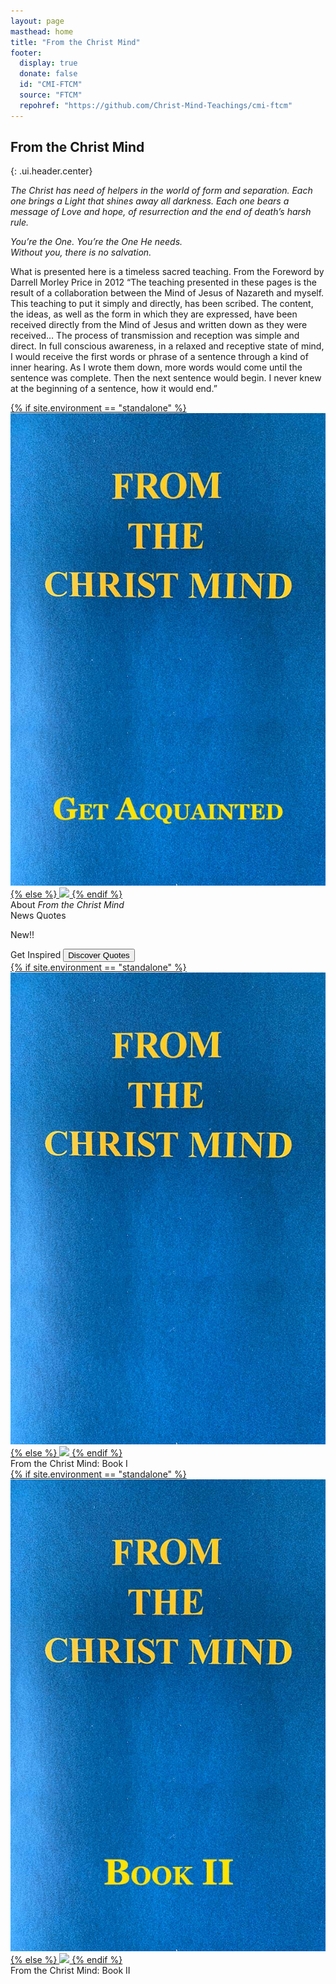 ```yaml
---
layout: page
masthead: home
title: "From the Christ Mind"
footer:
  display: true
  donate: false
  id: "CMI-FTCM"
  source: "FTCM"
  repohref: "https://github.com/Christ-Mind-Teachings/cmi-ftcm"
---
```


##  From the Christ Mind
{: .ui.header.center}

<div class="page-introduction" markdown="1">

*The Christ has need of helpers in the world of form and separation. Each one
brings a Light that shines away all darkness. Each one bears a message of Love
and hope, of resurrection and the end of death’s harsh rule.*

<p class="center"><em>You’re the One. You’re the One He needs. <br>
Without you, there is no salvation.</em></p>

What is presented here is a timeless sacred teaching. From the Foreword by
Darrell Morley Price in 2012 “The teaching presented in these pages is the
result of a collaboration between the Mind of Jesus of Nazareth and myself.
This teaching to put it simply and directly, has been scribed. The content, the
ideas, as well as the form in which they are expressed, have been received
directly from the Mind of Jesus and written down as they were received&hellip;
The process of transmission and reception was simple and direct. In full
conscious awareness, in a relaxed and receptive state of mind, I would receive
the first words or phrase of a sentence through a kind of inner hearing. As I
wrote them down, more words would come until the sentence was complete. Then
the next sentence would begin. I never knew at the beginning of a sentence, how
it would end.”

</div>

<div id="page-contents">
  <div class="ui equal width grid source-acq-section">
    <div class="five wide column">
      <div class="ui card">
        <a id="book-acq" href="#" data-book="acq" animate class="toc-modal-open image">
          {% if site.environment == "standalone" %}
            <img src="/public/img/ftcm/acq-big2.jpg">
          {% else %}
            <img src="/t/ftcm/public/img/ftcm/acq-big2.jpg">
          {% endif %}
        </a>
        <div class="content">
          <div class="description">
            About <em>From the Christ Mind</em>
          </div>
        </div>
      </div>
    </div>
    <div class="column source-features">
      <div class="ui top attached tabular menu">
        <a class="active item" data-tab="first">News</a>
        <a class="item" data-tab="second">Quotes</a>
      </div>
      <div id="news-tab-content" class="ui bottom attached active tab segment" data-tab="first">
        <div class="box">
          <p>
            New!!
          </p>
        </div>
      </div>
      <div id="quote-tab-content" class="ui bottom attached tab segment" data-tab="second">
        <div class="ui form">
          <div class="fields">
            <div class="field">
              <label>Get Inspired</label>
              <button id="show-quote-button" class="ui primary button">
                <i class="quote left icon"></i>
                Discover Quotes
              </button> 
            </div>
            <div id="user-quote-select" class="field"></div>
          </div>
        </div>
      </div>
    </div>
  </div>
  <div class="ui three cards">
    <div class="card">
      <a id="book-one" href="#" data-book="book1" class="toc-modal-open image">
        {% if site.environment == "standalone" %}
          <img src="/public/img/ftcm/book1-big2.jpg">
        {% else %}
          <img src="/t/ftcm/public/img/ftcm/book1-big2.jpg">
        {% endif %}
      </a>
      <div class="content">
        <div class="description">
          From the Christ Mind: Book I
        </div>
      </div>
    </div>
    <div class="card">
      <a id="book-two" href="#" data-book="book2" class="toc-modal-open image">
        {% if site.environment == "standalone" %}
          <img src="/public/img/ftcm/book2-big2.jpg">
        {% else %}
          <img src="/t/ftcm/public/img/ftcm/book2-big2.jpg">
        {% endif %}
      </a>
      <div class="content">
        <div class="description">
          From the Christ Mind: Book II
        </div>
      </div>
    </div>
  </div>
</div>
